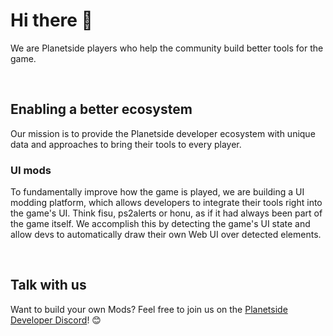 # Hi there 👋

We are Planetside players who help the community build better tools for the game.

<br>

## Enabling a better ecosystem

Our mission is to provide the Planetside developer ecosystem with unique data and approaches to bring their tools to every player.

### UI mods
To fundamentally improve how the game is played, we are building a UI modding platform, which allows developers to integrate their tools right into the game's UI. Think fisu, ps2alerts or honu, as if it had always been part of the game itself. We accomplish this by detecting the game's UI state and allow devs to automatically draw their own Web UI over detected elements.

<br>

## Talk with us

Want to build your own Mods? Feel free to join us on the [Planetside Developer Discord](https://discord.gg/6MCtSFuhvg)! 😊
